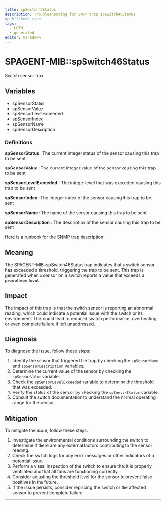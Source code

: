 ```yaml
---
title: spSwitch46Status
description: Troubleshooting for SNMP trap spSwitch46Status
#published: true
tags:
  - LGTM
  - generated
editor: markdown
---
```


# SPAGENT-MIB::spSwitch46Status 

Switch sensor trap 


## Variables


  - spSensorStatus
  - spSensorValue
  - spSensorLevelExceeded
  - spSensorIndex
  - spSensorName
  - spSensorDescription 

### Definitions 


**spSensorStatus** 
: The current integer status of the sensor causing this trap to be sent 

**spSensorValue** 
: The current integer value of the sensor causing this trap to be sent 

**spSensorLevelExceeded** 
: The integer level that was exceeded causing this trap to be sent 

**spSensorIndex** 
: The integer index of the sensor causing this trap to be sent 

**spSensorName** 
: The name of the sensor causing this trap to be sent 

**spSensorDescription** 
: The description of the sensor causing this trap to be sent 


Here is a runbook for the SNMP trap description:

## Meaning

The SPAGENT-MIB::spSwitch46Status trap indicates that a switch sensor has exceeded a threshold, triggering the trap to be sent. This trap is generated when a sensor on a switch reports a value that exceeds a predefined level.

## Impact

The impact of this trap is that the switch sensor is reporting an abnormal reading, which could indicate a potential issue with the switch or its environment. This could lead to reduced switch performance, overheating, or even complete failure if left unaddressed.

## Diagnosis

To diagnose the issue, follow these steps:

1. Identify the sensor that triggered the trap by checking the `spSensorName` and `spSensorDescription` variables.
2. Determine the current value of the sensor by checking the `spSensorValue` variable.
3. Check the `spSensorLevelExceeded` variable to determine the threshold that was exceeded.
4. Verify the status of the sensor by checking the `spSensorStatus` variable.
5. Consult the switch documentation to understand the normal operating range for the sensor.

## Mitigation

To mitigate the issue, follow these steps:

1. Investigate the environmental conditions surrounding the switch to determine if there are any external factors contributing to the sensor reading.
2. Check the switch logs for any error messages or other indicators of a potential issue.
3. Perform a visual inspection of the switch to ensure that it is properly ventilated and that all fans are functioning correctly.
4. Consider adjusting the threshold level for the sensor to prevent false positives in the future.
5. If the issue persists, consider replacing the switch or the affected sensor to prevent complete failure.
---




